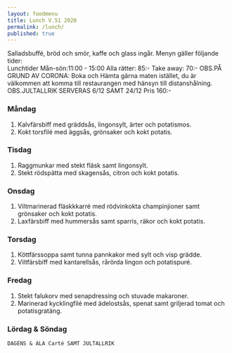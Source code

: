 ```yaml
---
layout: foodmenu
title: Lunch V.51 2020
permalink: /lunch/
published: true
---
```

Salladsbuffé, bröd och smör, kaffe och glass ingår.
Menyn gäller följande tider:  
Lunchtider  Mån-sön:11:00 - 15:00
Alla rätter: 85:- Take away: 70:-
OBS.PÅ GRUND AV CORONA: Boka och Hämta gärna maten istället, du är välkommen att komma till restaurangen med hänsyn till distanshålning.
     OBS.JULTALLRIK SERVERAS 6/12 SAMT 24/12 Pris 160:-
                           
### Måndag
1. Kalvfärsbiff med gräddsås, lingonsylt, ärter och potatismos.
2. Kokt torsfilé med äggsås, grönsaker och kokt potatis.

### Tisdag
1. Raggmunkar med stekt fläsk samt lingonsylt.
2. Stekt rödspätta med skagensås, citron och kokt potatis.

### Onsdag
1. Viltmarinerad fläskkkarré med rödvinkokta champinjioner samt grönsaker och kokt potatis.
2. Laxfärsbiff med hummersås samt sparris, räkor och kokt potatis.

### Torsdag
1. Köttfärssoppa samt tunna pannkakor med sylt och visp grädde. 
2. Viltfärsbiff med kantarellsås, rårörda lingon och potatispuré.

### Fredag
1. Stekt falukorv med senapdressing och stuvade makaroner.
2. Marinerad kycklingfilé med ädelostsås, spenat samt griljerad tomat och potatisgratäng.

   
### Lördag & Söndag
    DAGENS & ALA Carté SAMT JULTALLRIK

   
    
   
     
